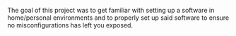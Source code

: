 The goal of this project was to get familiar with setting up a software in home/personal environments and to properly set up said software to ensure no misconfigurations has left you exposed.
 



